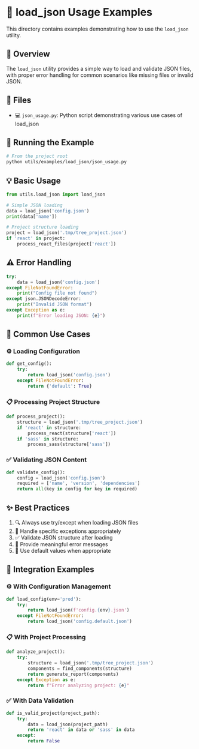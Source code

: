 # 📄 load_json Usage Examples

This directory contains examples demonstrating how to use the `load_json` utility.

## 📖 Overview

The `load_json` utility provides a simple way to load and validate JSON files, with proper error handling for common scenarios like missing files or invalid JSON.

## 📁 Files

- 💻 `json_usage.py`: Python script demonstrating various use cases of load_json

## 🚀 Running the Example

```bash
# From the project root
python utils/examples/load_json/json_usage.py
```

## 💡 Basic Usage

```python
from utils.load_json import load_json

# Simple JSON loading
data = load_json('config.json')
print(data['name'])

# Project structure loading
project = load_json('.tmp/tree_project.json')
if 'react' in project:
    process_react_files(project['react'])
```

## ⚠️ Error Handling

```python
try:
    data = load_json('config.json')
except FileNotFoundError:
    print("Config file not found")
except json.JSONDecodeError:
    print("Invalid JSON format")
except Exception as e:
    print(f"Error loading JSON: {e}")
```

## 🎯 Common Use Cases

### ⚙️ Loading Configuration
```python
def get_config():
    try:
        return load_json('config.json')
    except FileNotFoundError:
        return {'default': True}
```

### 📋 Processing Project Structure
```python
def process_project():
    structure = load_json('.tmp/tree_project.json')
    if 'react' in structure:
        process_react(structure['react'])
    if 'sass' in structure:
        process_sass(structure['sass'])
```

### ✅ Validating JSON Content
```python
def validate_config():
    config = load_json('config.json')
    required = ['name', 'version', 'dependencies']
    return all(key in config for key in required)
```

## ✨ Best Practices

1. 🔍 Always use try/except when loading JSON files
2. 🎯 Handle specific exceptions appropriately
3. ✅ Validate JSON structure after loading
4. 💬 Provide meaningful error messages
5. 🔄 Use default values when appropriate

## 🔄 Integration Examples

### ⚙️ With Configuration Management
```python
def load_config(env='prod'):
    try:
        return load_json(f'config.{env}.json')
    except FileNotFoundError:
        return load_json('config.default.json')
```

### 📋 With Project Processing
```python
def analyze_project():
    try:
        structure = load_json('.tmp/tree_project.json')
        components = find_components(structure)
        return generate_report(components)
    except Exception as e:
        return f"Error analyzing project: {e}"
```

### ✅ With Data Validation
```python
def is_valid_project(project_path):
    try:
        data = load_json(project_path)
        return 'react' in data or 'sass' in data
    except:
        return False
